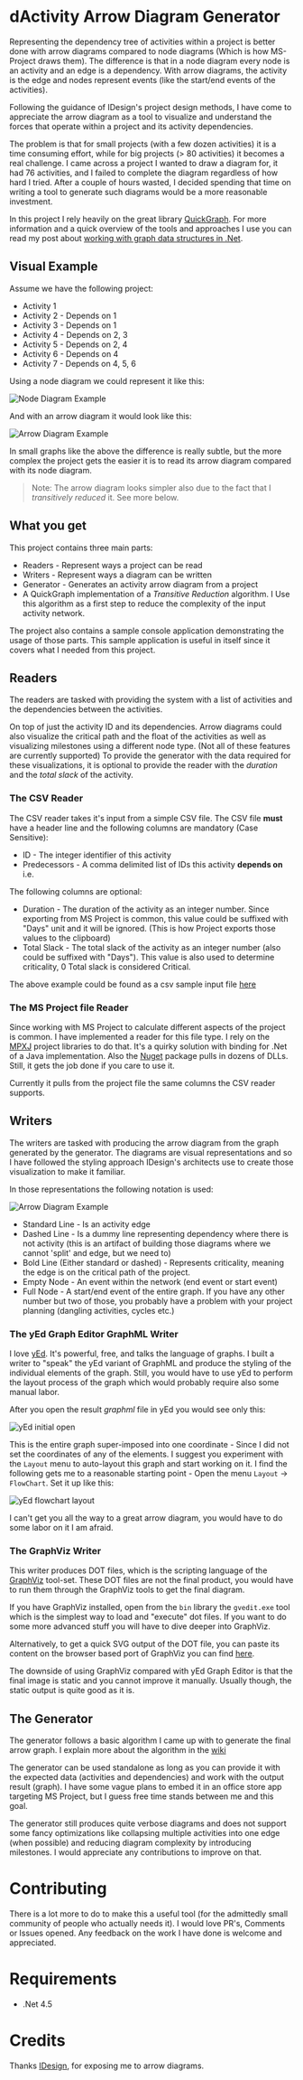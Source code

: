 dActivity Arrow Diagram Generator
======

Representing the dependency tree of activities within a project is better done with arrow diagrams compared to node diagrams (Which is how MS-Project draws them). The difference is that in a node diagram every node is an activity and an edge is a dependency. With arrow diagrams, the activity is the edge and nodes represent events (like the start/end events of the activities).

Following the guidance of IDesign's project design methods, I have come to appreciate the arrow diagram as a tool to visualize and understand the forces that operate within a project and its activity dependencies.

The problem is that for small projects (with a few dozen activities) it is a time consuming effort, while for big projects (> 80 activities) it becomes a real challenge. I came across a project I wanted to draw a diagram for, it had 76 activities, and I failed to complete the diagram regardless of how hard I tried. After a couple of hours wasted, I decided spending that time on writing a tool to generate such diagrams would be a more reasonable investment.

In this project I rely heavily on the great library [QuickGraph](https://quickgraph.codeplex.com/). For more information and a quick overview of the tools and approaches I use you can read my post about [working with graph data structures in .Net](http://blog.boxofbolts.com/dotnet/graphs/2015/08/31/working_with_graph_data_structures_dot_net/).

## Visual Example ##

Assume we have the following project:

* Activity 1
* Activity 2 - Depends on 1
* Activity 3 - Depends on 1
* Activity 4 - Depends on 2, 3
* Activity 5 - Depends on 2, 4
* Activity 6 - Depends on 4
* Activity 7 - Depends on 4, 5, 6

Using a node diagram we could represent it like this:

![Node Diagram Example](./docs/assets/node-example.png "Node Diagram Example")

And with an arrow diagram it would look like this:

![Arrow Diagram Example](./docs/assets/arrow-example.png "Arrow Diagram Example")

In small graphs like the above the difference is really subtle, but the more complex the project gets the easier it is to read its arrow diagram compared with its node diagram.

> Note: The arrow diagram looks simpler also due to the fact that I *transitively reduced* it. See more below.

## What you get ##

This project contains three main parts:

- Readers - Represent ways a project can be read
- Writers - Represent ways a diagram can be written
- Generator - Generates an activity arrow diagram from a project
- A QuickGraph implementation of a *Transitive Reduction* algorithm. I Use this algorithm as a first step to reduce the complexity of the input activity network.

The project also contains a sample console application demonstrating the usage of those parts. This sample application is useful in itself since it covers what I needed from this project.

## Readers ##

The readers are tasked with providing the system with a list of activities and the dependencies between the activities. 

On top of just the activity ID and its dependencies. Arrow diagrams could also visualize the critical path and the float of the activities as well as visualizing milestones using a different node type. (Not all of these features are currently supported) To provide the generator with the data required for these visualizations, it is optional to provide the reader with the *duration* and the *total slack* of the activity.

### The CSV Reader ###

The CSV reader takes it's input from a simple CSV file. The CSV file **must** have a header line and the following columns are mandatory (Case Sensitive):

- ID - The integer identifier of this activity
- Predecessors - A comma delimited list of IDs this activity **depends on** i.e.

The following columns are optional:

- Duration - The duration of the activity as an integer number. Since exporting from MS Project is common, this value could be suffixed with "Days" unit and it will be ignored. (This is how Project exports those values to the clipboard)
- Total Slack - The total slack of the activity as an integer number (also could be suffixed with "Days"). This value is also used to determine criticality, 0 Total slack is considered Critical.

The above example could be found as a csv sample input file [here](./docs/assets/sampleInput.csv)

### The MS Project file Reader ###

Since working with MS Project to calculate different aspects of the project is common. I have implemented a reader for this file type. I rely on the [MPXJ](http://mpxj.sourceforge.net/) project libraries to do that. It's a quirky solution with binding for .Net of a Java implementation. Also the [Nuget](https://www.nuget.org/packages/net.sf.mpxj/) package pulls in dozens of DLLs. Still, it gets the job done if you care to use it.

Currently it pulls from the project file the same columns the CSV reader supports.

## Writers ##

The writers are tasked with producing the arrow diagram from the graph generated by the generator. The diagrams are visual representations and so I have followed the styling approach IDesign's architects use to create those visualization to make it familiar.

In those representations the following notation is used:

![Arrow Diagram Example](./docs/assets/arrow-legend.png "Arrow Diagram Legend")

- Standard Line - Is an activity edge
- Dashed Line - Is a dummy line representing dependency where there is not activity (this is an artifact of building those diagrams where we cannot 'split' and edge, but we need to)
- Bold Line (Either standard or dashed) - Represents criticality, meaning the edge is on the critical path of the project.
- Empty Node - An event within the network (end event or start event)
- Full Node - A start/end event of the entire graph. If you have any other number but two of those, you probably have a problem with your project planning (dangling activities, cycles etc.)

### The yEd Graph Editor GraphML Writer ###

I love [yEd](http://www.yworks.com/en/products/yfiles/yed/). It's powerful, free, and talks the language of graphs. I built a writer to "speak" the yEd variant of GraphML and produce the styling of the individual elements of the graph. Still, you would have to use yEd to perform the layout process of the graph which would probably require also some manual labor.

After you open the result *graphml* file in yEd you would see only this:

![yEd initial open](./docs/assets/yed-writer-initial.png "Black hole of yEd")

This is the entire graph super-imposed into one coordinate - Since I did not set the coordinates of any of the elements. I suggest you experiment with the `Layout` menu to auto-layout this graph and start working on it. I find the following gets me to a reasonable starting point - Open the menu `Layout` -> `FlowChart`. Set it up like this:

![yEd flowchart layout](./docs/assets/yed-flowchart-layout.png "yEd flowchart layout settings you could try")

I can't get you all the way to a great arrow diagram, you would have to do some labor on it I am afraid.

### The GraphViz Writer ###

This writer produces DOT files, which is the scripting language of the [GraphViz](http://www.graphviz.org/) tool-set. These DOT files are not the final product, you would have to run them through the GraphViz tools to get the final diagram.

If you have GraphViz installed, open from the `bin` library the `gvedit.exe` tool which is the simplest way to load and "execute" dot files. If you want to do some more advanced stuff you will have to dive deeper into GraphViz.

Alternatively, to get a quick SVG output of the DOT file, you can paste its content on the browser based port of GraphViz you can find [here](http://www.webgraphviz.com/).

The downside of using GraphViz compared with yEd Graph Editor is that the final image is static and you cannot improve it manually. Usually though, the static output is quite good as it is.

## The Generator ##

The generator follows a basic algorithm I came up with to generate the final arrow graph. I explain more about the algorithm in the [wiki](https://github.com/yoadsn/ArrowDiagramGenerator/wiki/Diagram-Generation-Algorithm)

The generator can be used standalone as long as you can provide it with the expected data (activities and dependencies) and work with the output result (graph). I have some vague plans to embed it in an office store app targeting MS Project, but I guess free time stands between me and this goal.

The generator still produces quite verbose diagrams and does not support some fancy optimizations like collapsing multiple activities into one edge (when possible) and reducing diagram complexity by introducing milestones. I would appreciate any contributions to improve on that.

# Contributing #

There is a lot more to do to make this a useful tool (for the admittedly small community of people who actually needs it). I would love PR's, Comments or Issues opened. Any feedback on the work I have done is welcome and appreciated.


# Requirements #

- .Net 4.5

# Credits #

Thanks [IDesign](http://www.idesign.net/), for exposing me to arrow diagrams.
